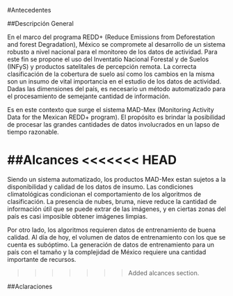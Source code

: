 #Antecedentes

##Descripción General

En el marco del programa REDD+ (Reduce Emissions from Deforestation and forest Degradation), México se compromete al desarrollo de un sistema robusto a nivel nacional para el monitoreo de los datos de actividad. Para este fin se propone el uso del Inventatio Nacional Forestal y de Suelos (INFyS) y productos satelitales de percepción remota. La correcta clasificación de la cobertura de suelo así como los cambios en la misma son un insumo de vital importancia en el estudio de los datos de actividad. Dadas las dimensiones del país, es necesario un método automatizado para el procesamiento de semejante cantidad de información.

Es en este contexto que surge el sistema MAD-Mex (Monitoring Activity Data for the Mexican REDD+ program). El propósito es brindar la posibilidad de procesar las grandes cantidades de datos involucrados en un lapso de tiempo razonable.

##Alcances
<<<<<<< HEAD
=======

Siendo un sistema automatizado, los productos MAD-Mex estan sujetos a la disponibilidad y calidad de los datos de insumo. Las condiciones climatológicas condicionan el comportamiento de los algoritmos de clasificación. La presencia de nubes, bruma, nieve reduce la cantidad de información útil que se puede extrar de las imágenes, y en ciertas zonas del país es casi imposible obtener imágenes limpias.

Por otro lado, los algoritmos requieren datos de entrenamiento de buena calidad. Al día de hoy, el volumen de datos de entrenamiento con los que se cuenta es subóptimo. La generación de datos de entrenamiento para un país con el tamaño y la complejidad de México requiere una cantidad importante de recursos. 
>>>>>>> Added alcances section.


##Aclaraciones